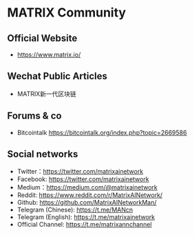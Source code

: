 # MATRIX Community

## Official Website
- https://www.matrix.io/

## Wechat Public Articles
- MATRIX新一代区块链

## Forums & co

- Bitcointalk https://bitcointalk.org/index.php?topic=2669586

## Social networks

- Twitter：https://twitter.com/matrixainetwork
- Facebook: https://twitter.com/matrixainetwork
- Medium：https://medium.com/@matrixainetwork
- Reddit: https://www.reddit.com/r/MatrixAINetwork/
- Github: https://github.com/MatrixAINetworkMan/
- Telegram (Chinese): https://t.me/MANcn
- Telegram (English): https://t.me/matrixainetwork
- Official Channel: https://t.me/matrixannchannel

